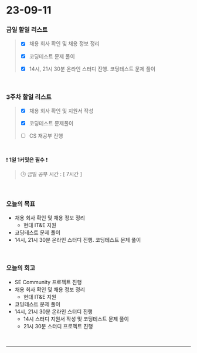# 23-09-11
### 금일 할일 리스트
> - [x]  채용 회사 확인 및 채용 정보 정리
>
> - [x]  코딩테스트 문제 풀이
>
> - [x]  14시, 21시 30분 온라인 스터디 진행. 코딩테스트 문제 풀이


<br/>

### 3주차 할일 리스트  
> - [x]  채용 회사 확인 및 지원서 작성
>
> - [x]  코딩테스트 문제풀이
>
> - [ ]  CS 재공부 진행

<br/>

❗ **1일 1커밋은 필수** ❗
> 🕒 금일 공부 시간 : [ 7시간 ]
  
<br/>

### 오늘의 목표
- 채용 회사 확인 및 채용 정보 정리
    - 현대 IT&E 지원
- 코딩테스트 문제 풀이
- 14시, 21시 30분 온라인 스터디 진행. 코딩테스트 문제 풀이

<br>

### 오늘의 회고
- SE Community 프로젝트 진행
- 채용 회사 확인 및 채용 정보 정리
    - 현대 IT&E 지원
- 코딩테스트 문제 풀이
- 14시, 21시 30분 온라인 스터디 진행
    - 14시 스터디 지원서 작성 및 코딩테스트 문제 풀이
    - 21시 30분 스터디 프로젝트 진행


<br/>

------------  
